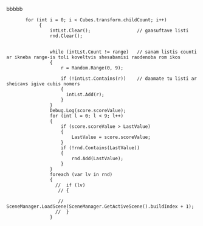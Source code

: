 bbbbb
           
           for (int i = 0; i < Cubes.transform.childCount; i++)
                {
                    intLst.Clear();                 // gaasuftave listi
                    rnd.Clear();

                   
                    while (intLst.Count != range)   // sanam listis counti ar ikneba range-is toli koveltvis shesabamisi raodenoba rom ikos
                    {
                        r = Random.Range(0, 9);
                        
                        if (!intLst.Contains(r))    // daamate tu listi ar sheicavs igive cubis nomers
                        {
                          intLst.Add(r);
                        }
                    }
                    Debug.Log(score.scoreValue);
                    for (int l = 0; l < 9; l++)
                    {
                        if (score.scoreValue > LastValue)
                        {
                            LastValue = score.scoreValue;
                        }
                        if (!rnd.Contains(LastValue))
                        {
                            rnd.Add(LastValue);
                        }
                    }
                    foreach (var lv in rnd)
                    {
                      //  if (lv)
                       // {

                       //     SceneManager.LoadScene(SceneManager.GetActiveScene().buildIndex + 1);
                      //  }
                    }
